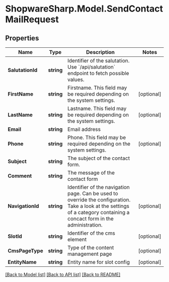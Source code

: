 # ShopwareSharp.Model.SendContactMailRequest

## Properties

Name | Type | Description | Notes
------------ | ------------- | ------------- | -------------
**SalutationId** | **string** | Identifier of the salutation. Use &#x60;/api/salutation&#x60; endpoint to fetch possible values. | 
**FirstName** | **string** | Firstname. This field may be required depending on the system settings. | [optional] 
**LastName** | **string** | Lastname. This field may be required depending on the system settings. | [optional] 
**Email** | **string** | Email address | 
**Phone** | **string** | Phone. This field may be required depending on the system settings. | [optional] 
**Subject** | **string** | The subject of the contact form. | 
**Comment** | **string** | The message of the contact form | 
**NavigationId** | **string** | Identifier of the navigation page. Can be used to override the configuration. Take a look at the settings of a category containing a concact form in the administration. | [optional] 
**SlotId** | **string** | Identifier of the cms element | [optional] 
**CmsPageType** | **string** | Type of the content management page | [optional] 
**EntityName** | **string** | Entity name for slot config | [optional] 

[[Back to Model list]](../README.md#documentation-for-models) [[Back to API list]](../README.md#documentation-for-api-endpoints) [[Back to README]](../README.md)

